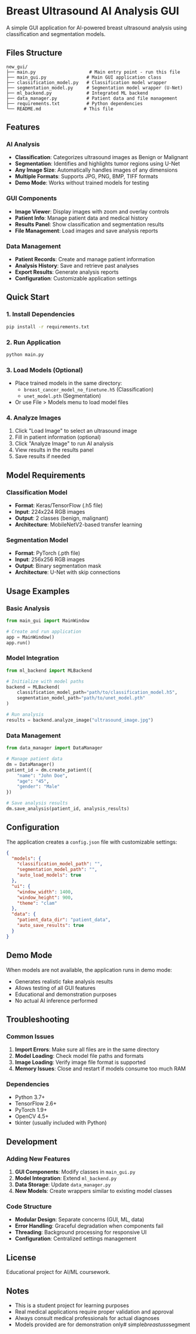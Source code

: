 # Breast Ultrasound AI Analysis GUI

A simple GUI application for AI-powered breast ultrasound analysis using classification and segmentation models.

## Files Structure

```
new_gui/
├── main.py                    # Main entry point - run this file
├── main_gui.py               # Main GUI application class
├── classification_model.py   # Classification model wrapper
├── segmentation_model.py     # Segmentation model wrapper (U-Net)
├── ml_backend.py             # Integrated ML backend
├── data_manager.py           # Patient data and file management
├── requirements.txt          # Python dependencies
└── README.md                # This file
```

## Features

### AI Analysis
- **Classification**: Categorizes ultrasound images as Benign or Malignant
- **Segmentation**: Identifies and highlights tumor regions using U-Net
- **Any Image Size**: Automatically handles images of any dimensions
- **Multiple Formats**: Supports JPG, PNG, BMP, TIFF formats
- **Demo Mode**: Works without trained models for testing

### GUI Components
- **Image Viewer**: Display images with zoom and overlay controls
- **Patient Info**: Manage patient data and medical history  
- **Results Panel**: Show classification and segmentation results
- **File Management**: Load images and save analysis reports

### Data Management
- **Patient Records**: Create and manage patient information
- **Analysis History**: Save and retrieve past analyses
- **Export Results**: Generate analysis reports
- **Configuration**: Customizable application settings

## Quick Start

### 1. Install Dependencies
```bash
pip install -r requirements.txt
```

### 2. Run Application
```bash
python main.py
```

### 3. Load Models (Optional)
- Place trained models in the same directory:
  - `breast_cancer_model_no_finetune.h5` (Classification)
  - `unet_model.pth` (Segmentation)
- Or use File > Models menu to load model files

### 4. Analyze Images
1. Click "Load Image" to select an ultrasound image
2. Fill in patient information (optional)
3. Click "Analyze Image" to run AI analysis
4. View results in the results panel
5. Save results if needed

## Model Requirements

### Classification Model
- **Format**: Keras/TensorFlow (.h5 file)
- **Input**: 224x224 RGB images
- **Output**: 2 classes (benign, malignant)
- **Architecture**: MobileNetV2-based transfer learning

### Segmentation Model  
- **Format**: PyTorch (.pth file)
- **Input**: 256x256 RGB images
- **Output**: Binary segmentation mask
- **Architecture**: U-Net with skip connections

## Usage Examples

### Basic Analysis
```python
from main_gui import MainWindow

# Create and run application
app = MainWindow()
app.run()
```

### Model Integration
```python
from ml_backend import MLBackend

# Initialize with model paths
backend = MLBackend(
    classification_model_path="path/to/classification_model.h5",
    segmentation_model_path="path/to/unet_model.pth"
)

# Run analysis
results = backend.analyze_image("ultrasound_image.jpg")
```

### Data Management
```python
from data_manager import DataManager

# Manage patient data
dm = DataManager()
patient_id = dm.create_patient({
    "name": "John Doe",
    "age": "45", 
    "gender": "Male"
})

# Save analysis results
dm.save_analysis(patient_id, analysis_results)
```

## Configuration

The application creates a `config.json` file with customizable settings:

```json
{
  "models": {
    "classification_model_path": "",
    "segmentation_model_path": "",
    "auto_load_models": true
  },
  "ui": {
    "window_width": 1400,
    "window_height": 900,
    "theme": "clam"
  },
  "data": {
    "patient_data_dir": "patient_data",
    "auto_save_results": true
  }
}
```

## Demo Mode

When models are not available, the application runs in demo mode:
- Generates realistic fake analysis results
- Allows testing of all GUI features
- Educational and demonstration purposes
- No actual AI inference performed

## Troubleshooting

### Common Issues

1. **Import Errors**: Make sure all files are in the same directory
2. **Model Loading**: Check model file paths and formats
3. **Image Loading**: Verify image file format is supported
4. **Memory Issues**: Close and restart if models consume too much RAM

### Dependencies
- Python 3.7+
- TensorFlow 2.6+
- PyTorch 1.9+
- OpenCV 4.5+
- tkinter (usually included with Python)

## Development

### Adding New Features
1. **GUI Components**: Modify classes in `main_gui.py`
2. **Model Integration**: Extend `ml_backend.py`
3. **Data Storage**: Update `data_manager.py`
4. **New Models**: Create wrappers similar to existing model classes

### Code Structure
- **Modular Design**: Separate concerns (GUI, ML, data)
- **Error Handling**: Graceful degradation when components fail
- **Threading**: Background processing for responsive UI
- **Configuration**: Centralized settings management

## License

Educational project for AI/ML coursework.

## Notes

- This is a student project for learning purposes
- Real medical applications require proper validation and approval
- Always consult medical professionals for actual diagnoses
- Models provided are for demonstration only#   s i m p l e _ b r e a s t u s s _ s e g m e n t  
 
